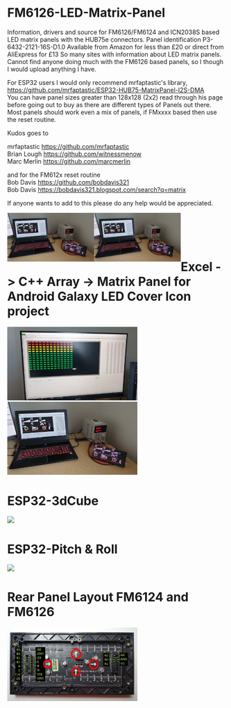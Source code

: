 # FM6126-LED-Matrix-Panel

Information, drivers and source for FM6126/FM6124 and ICN2038S based LED matrix panels with the HUB75e connectors.
Panel identification P3-6432-2121-16S-D1.0
Available from Amazon for less than £20 or direct from AliExpress for £13
So many sites with information about LED matrix panels. Cannot find anyone doing much with the FM6126 based panels, so I though I would upload anything I have.

For ESP32 users I would only recommend mrfaptastic's library,  
https://github.com/mrfaptastic/ESP32-HUB75-MatrixPanel-I2S-DMA  
You can have panel sizes greater than 128x128 (2x2) read through his page before going out to buy as there are different types of 
Panels out there. Most panels should work even a mix of panels, if FMxxxx based then use the reset routine.

Kudos goes to 

mrfaptastic https://github.com/mrfaptastic  
Brian Lough https://github.com/witnessmenow  
Marc Merlin https://github.com/marcmerlin  

and for the FM612x reset routine  
Bob Davis   https://github.com/bobdavis321   
Bob Davis   https://bobdavis321.blogspot.com/search?q=matrix     


If anyone wants to add to this please do any help would be appreciated.  

<a href="url"><img src="https://raw.githubusercontent.com/Galaxy-Man/FM6126-FM6124-LED-DMD/master/20200412_080117_resized_1.jpg" align="left" width="200" >
<a href="url"><img src="https://raw.githubusercontent.com/Galaxy-Man/FM6126-FM6124-LED-DMD/master/20200412_080117_resized_1.jpg" align="left" width="200" >
</a>  
 <br> <br> <br>   

<!--
comment not used in the browser.
Note: The two forward slashes at the end of comment line (//) is the JavaScript comment symbol. This prevents JavaScript from executing the - - > tag.
//-->  

# Excel -> C++ Array -> Matrix Panel for Android Galaxy LED Cover Icon project  
<a href="url">  
<img src="https://github.com/Galaxy-Man/FM6126-FM6124-LED-DMD/blob/master/20200404_145121_resized.jpg" width="300">  
<img src="https://raw.githubusercontent.com/Galaxy-Man/FM6126-FM6124-LED-DMD/master/20200412_080117_resized_1.jpg" width="300"> 
</a> 

# ESP32-3dCube

<img src="https://github.com/Galaxy-Man/The-Cube/blob/main/ESP323dCube.gif" width="300">  

# ESP32-Pitch & Roll

<img src="https://github.com/Galaxy-Man/The-Cube/blob/main/mpu6050pitchRoll.gif" width="300">  

# Rear Panel Layout FM6124 and FM6126

<img src="https://raw.githubusercontent.com/Galaxy-Man/FM6126-FM6124-LED-DMD/master/RGBMatrix32x64.jpg" width="300">  



